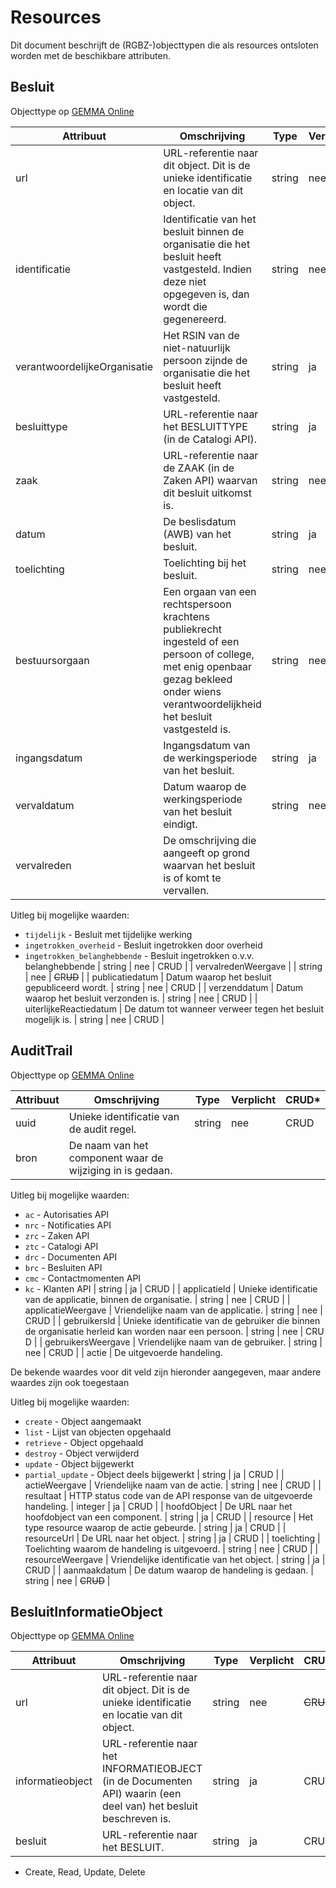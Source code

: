 # Resources

Dit document beschrijft de (RGBZ-)objecttypen die als resources ontsloten
worden met de beschikbare attributen.


## Besluit

Objecttype op [GEMMA Online](https://www.gemmaonline.nl/index.php/Rgbz_1.0/doc/objecttype/besluit)

| Attribuut | Omschrijving | Type | Verplicht | CRUD* |
| --- | --- | --- | --- | --- |
| url | URL-referentie naar dit object. Dit is de unieke identificatie en locatie van dit object. | string | nee | ~~C~~​R​~~U~~​~~D~~ |
| identificatie | Identificatie van het besluit binnen de organisatie die het besluit heeft vastgesteld. Indien deze niet opgegeven is, dan wordt die gegenereerd. | string | nee | C​R​U​D |
| verantwoordelijkeOrganisatie | Het RSIN van de niet-natuurlijk persoon zijnde de organisatie die het besluit heeft vastgesteld. | string | ja | C​R​U​D |
| besluittype | URL-referentie naar het BESLUITTYPE (in de Catalogi API). | string | ja | C​R​U​D |
| zaak | URL-referentie naar de ZAAK (in de Zaken API) waarvan dit besluit uitkomst is. | string | nee | C​R​U​D |
| datum | De beslisdatum (AWB) van het besluit. | string | ja | C​R​U​D |
| toelichting | Toelichting bij het besluit. | string | nee | C​R​U​D |
| bestuursorgaan | Een orgaan van een rechtspersoon krachtens publiekrecht ingesteld of een persoon of college, met enig openbaar gezag bekleed onder wiens verantwoordelijkheid het besluit vastgesteld is. | string | nee | C​R​U​D |
| ingangsdatum | Ingangsdatum van de werkingsperiode van het besluit. | string | ja | C​R​U​D |
| vervaldatum | Datum waarop de werkingsperiode van het besluit eindigt. | string | nee | C​R​U​D |
| vervalreden | De omschrijving die aangeeft op grond waarvan het besluit is of komt te vervallen.

Uitleg bij mogelijke waarden:

* `tijdelijk` - Besluit met tijdelijke werking
* `ingetrokken_overheid` - Besluit ingetrokken door overheid
* `ingetrokken_belanghebbende` - Besluit ingetrokken o.v.v. belanghebbende | string | nee | C​R​U​D |
| vervalredenWeergave |  | string | nee | ~~C~~​R​~~U~~​~~D~~ |
| publicatiedatum | Datum waarop het besluit gepubliceerd wordt. | string | nee | C​R​U​D |
| verzenddatum | Datum waarop het besluit verzonden is. | string | nee | C​R​U​D |
| uiterlijkeReactiedatum | De datum tot wanneer verweer tegen het besluit mogelijk is. | string | nee | C​R​U​D |

## AuditTrail

Objecttype op [GEMMA Online](https://www.gemmaonline.nl/index.php/Rgbz_1.0/doc/objecttype/audittrail)

| Attribuut | Omschrijving | Type | Verplicht | CRUD* |
| --- | --- | --- | --- | --- |
| uuid | Unieke identificatie van de audit regel. | string | nee | C​R​U​D |
| bron | De naam van het component waar de wijziging in is gedaan.

Uitleg bij mogelijke waarden:

* `ac` - Autorisaties API
* `nrc` - Notificaties API
* `zrc` - Zaken API
* `ztc` - Catalogi API
* `drc` - Documenten API
* `brc` - Besluiten API
* `cmc` - Contactmomenten API
* `kc` - Klanten API | string | ja | C​R​U​D |
| applicatieId | Unieke identificatie van de applicatie, binnen de organisatie. | string | nee | C​R​U​D |
| applicatieWeergave | Vriendelijke naam van de applicatie. | string | nee | C​R​U​D |
| gebruikersId | Unieke identificatie van de gebruiker die binnen de organisatie herleid kan worden naar een persoon. | string | nee | C​R​U​D |
| gebruikersWeergave | Vriendelijke naam van de gebruiker. | string | nee | C​R​U​D |
| actie | De uitgevoerde handeling.

De bekende waardes voor dit veld zijn hieronder aangegeven,                         maar andere waardes zijn ook toegestaan

Uitleg bij mogelijke waarden:

* `create` - Object aangemaakt
* `list` - Lijst van objecten opgehaald
* `retrieve` - Object opgehaald
* `destroy` - Object verwijderd
* `update` - Object bijgewerkt
* `partial_update` - Object deels bijgewerkt | string | ja | C​R​U​D |
| actieWeergave | Vriendelijke naam van de actie. | string | nee | C​R​U​D |
| resultaat | HTTP status code van de API response van de uitgevoerde handeling. | integer | ja | C​R​U​D |
| hoofdObject | De URL naar het hoofdobject van een component. | string | ja | C​R​U​D |
| resource | Het type resource waarop de actie gebeurde. | string | ja | C​R​U​D |
| resourceUrl | De URL naar het object. | string | ja | C​R​U​D |
| toelichting | Toelichting waarom de handeling is uitgevoerd. | string | nee | C​R​U​D |
| resourceWeergave | Vriendelijke identificatie van het object. | string | ja | C​R​U​D |
| aanmaakdatum | De datum waarop de handeling is gedaan. | string | nee | ~~C~~​R​~~U~~​~~D~~ |

## BesluitInformatieObject

Objecttype op [GEMMA Online](https://www.gemmaonline.nl/index.php/Rgbz_1.0/doc/objecttype/besluitinformatieobject)

| Attribuut | Omschrijving | Type | Verplicht | CRUD* |
| --- | --- | --- | --- | --- |
| url | URL-referentie naar dit object. Dit is de unieke identificatie en locatie van dit object. | string | nee | ~~C~~​R​~~U~~​~~D~~ |
| informatieobject | URL-referentie naar het INFORMATIEOBJECT (in de Documenten API) waarin (een deel van) het besluit beschreven is. | string | ja | C​R​U​D |
| besluit | URL-referentie naar het BESLUIT. | string | ja | C​R​U​D |


* Create, Read, Update, Delete
